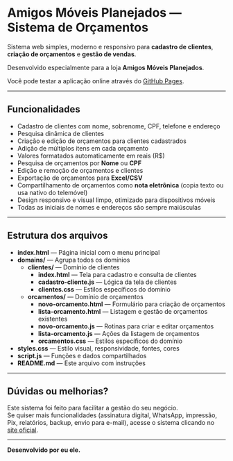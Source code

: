 # Amigos Móveis Planejados — Sistema de Orçamentos

Sistema web simples, moderno e responsivo para **cadastro de clientes**, **criação de orçamentos** e **gestão de vendas**.

Desenvolvido especialmente para a loja **Amigos Móveis Planejados**.

Você pode testar a aplicação online através do [GitHub Pages](https://joaonascimentobr.github.io/SistemaDeOrcamento/index.html).

---

## Funcionalidades

- Cadastro de clientes com nome, sobrenome, CPF, telefone e endereço
- Pesquisa dinâmica de clientes
- Criação e edição de orçamentos para clientes cadastrados
- Adição de múltiplos itens em cada orçamento
- Valores formatados automaticamente em reais (R$)
- Pesquisa de orçamentos por **Nome** ou **CPF**
- Edição e remoção de orçamentos e clientes
- Exportação de orçamentos para **Excel/CSV**
- Compartilhamento de orçamentos como **nota eletrônica** (copia texto ou usa nativo do telemóvel)
- Design responsivo e visual limpo, otimizado para dispositivos móveis
- Todas as iniciais de nomes e endereços são sempre maiúsculas

---

## Estrutura dos arquivos

- **index.html** — Página inicial com o menu principal
- **domains/** — Agrupa todos os domínios
  - **clientes/** — Domínio de clientes
    - **index.html** — Tela para cadastro e consulta de clientes
    - **cadastro-cliente.js** — Lógica da tela de clientes
    - **clientes.css** — Estilos específicos do domínio
  - **orcamentos/** — Domínio de orçamentos
    - **novo-orcamento.html** — Formulário para criação de orçamentos
    - **lista-orcamento.html** — Listagem e gestão de orçamentos existentes
    - **novo-orcamento.js** — Rotinas para criar e editar orçamentos
    - **lista-orcamento.js** — Ações da listagem de orçamentos
    - **orcamentos.css** — Estilos específicos do domínio
- **styles.css** — Estilo visual, responsividade, fontes, cores
- **script.js** — Funções e dados compartilhados
- **README.md** — Este arquivo com instruções

---

## Dúvidas ou melhorias?

Este sistema foi feito para facilitar a gestão do seu negócio.  
Se quiser mais funcionalidades (assinatura digital, WhatsApp, impressão, Pix, relatórios, backup, envio para e-mail), acesse o sistema clicando no [site oficial](https://exemplo.com).

---

**Desenvolvido por eu ele.**  

